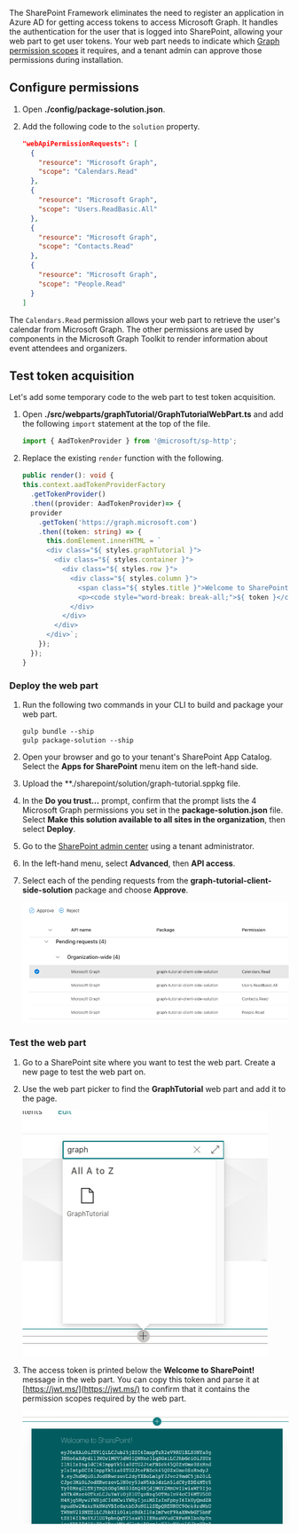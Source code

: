 <!-- markdownlint-disable MD002 MD041 -->

The SharePoint Framework eliminates the need to register an application in Azure AD for getting access tokens to access Microsoft Graph. It handles the authentication for the user that is logged into SharePoint, allowing your web part to get user tokens. Your web part needs to indicate which [Graph permission scopes](https://docs.microsoft.com/graph/permissions-reference) it requires, and a tenant admin can approve those permissions during installation.

## Configure permissions

1. Open **./config/package-solution.json**.

1. Add the following code to the `solution` property.

    ```json
    "webApiPermissionRequests": [
      {
        "resource": "Microsoft Graph",
        "scope": "Calendars.Read"
      },
      {
        "resource": "Microsoft Graph",
        "scope": "Users.ReadBasic.All"
      },
      {
        "resource": "Microsoft Graph",
        "scope": "Contacts.Read"
      },
      {
        "resource": "Microsoft Graph",
        "scope": "People.Read"
      }
    ]
    ```

The `Calendars.Read` permission allows your web part to retrieve the user's calendar from Microsoft Graph. The other permissions are used by components in the Microsoft Graph Toolkit to render information about event attendees and organizers.

## Test token acquisition

Let's add some temporary code to the web part to test token acquisition. 

1. Open **./src/webparts/graphTutorial/GraphTutorialWebPart.ts** and add the following `import` statement at the top of the file.

    ```typescript
    import { AadTokenProvider } from '@microsoft/sp-http';
    ```

1. Replace the existing `render` function with the following.

    ```typescript
    public render(): void {
    this.context.aadTokenProviderFactory
      .getTokenProvider()
      .then((provider: AadTokenProvider)=> {
      provider
        .getToken('https://graph.microsoft.com')
        .then((token: string) => {
          this.domElement.innerHTML = `
          <div class="${ styles.graphTutorial }">
            <div class="${ styles.container }">
              <div class="${ styles.row }">
                <div class="${ styles.column }">
                  <span class="${ styles.title }">Welcome to SharePoint!</span>
                  <p><code style="word-break: break-all;">${ token }</code></p>
                </div>
              </div>
            </div>
          </div>`;
        });
      });
    }
    ```

### Deploy the web part

1. Run the following two commands in your CLI to build and package your web part.

    ```Shell
    gulp bundle --ship
    gulp package-solution --ship
    ```

1. Open your browser and go to your tenant's SharePoint App Catalog. Select the **Apps for SharePoint** menu item on the left-hand side.

1. Upload the **./sharepoint/solution/graph-tutorial.sppkg file.

1. In the **Do you trust...** prompt, confirm that the prompt lists the 4 Microsoft Graph permissions you set in the **package-solution.json** file. Select **Make this solution available to all sites in the organization**, then select **Deploy**.

1. Go to the [SharePoint admin center](https://admin.microsoft.com/sharepoint?page=classicfeatures&modern=true) using a tenant administrator.

1. In the left-hand menu, select **Advanced**, then **API access**.

1. Select each of the pending requests from the **graph-tutorial-client-side-solution** package and choose **Approve**.

    ![A screenshot of the SharePoint admin center's API access page](images/api-access.png)

### Test the web part

1. Go to a SharePoint site where you want to test the web part. Create a new page to test the web part on.

1. Use the web part picker to find the **GraphTutorial** web part and add it to the page.

    ![A screenshot of the GraphTutorial web part in the web part picker](images/add-web-part.png)

1. The access token is printed below the **Welcome to SharePoint!** message in the web part. You can copy this token and parse it at [https://jwt.ms/](https://jwt.ms/) to confirm that it contains the permission scopes required by the web part.

    ![A screenshot of the web part displaying an access token](images/access-token.png)
